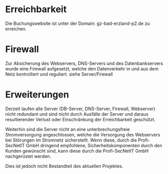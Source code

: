 # Erreichbarkeit

Die Buchungswebsite ist unter der Domain: gz-bad-erzland-p2.de zu erreichen.

# Firewall
Zur Absicherung des Webservers, DNS-Servers und des Datenbankservers wurde eine Firewall aufgesetzt, welche den Datenverkehr in und aus dem Netz kontrolliert und reguliert.
siehe Server/Firewall

# Erweiterungen
Derzeit laufen alle Server (DB-Server, DNS-Server, Firewall, Webserver) nicht redundant und sind nicht durch Ausfälle der Server und daraus resultierender Verlust oder Einschränkung der Erreichbarkeit geschützt.


Weiterhin sind die Server nicht an eine unterbrechungsfreie Stromversorgung angeschlossen, welche die Versorgung des Webservers bei Störungen im Stromnetz sicherstellt.
Wenn diese, durch die Profi-SecNetIT GmbH dringend empfohlene, Sicherheitskomponenten durch den Kunden gewünscht sind, kann diese durch die Profi-SecNetIT GmbH nachgerüstet werden.

Dies ist jedoch nicht Bestandteil des aktuellen Projektes.
